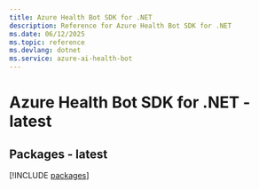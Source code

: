 ```yaml
---
title: Azure Health Bot SDK for .NET
description: Reference for Azure Health Bot SDK for .NET
ms.date: 06/12/2025
ms.topic: reference
ms.devlang: dotnet
ms.service: azure-ai-health-bot
---
```

# Azure Health Bot SDK for .NET - latest
## Packages - latest
[!INCLUDE [packages](health-bot-index.md)]